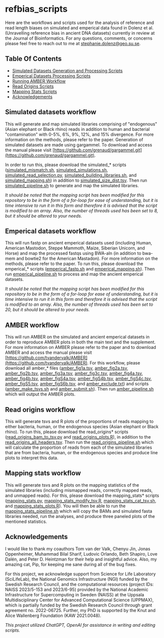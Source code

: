 # refbias_scripts
Here are the workflows and scripts used for the analysis of reference and read length biases on simulated and emperical data found in Dolenz et al. (Unravelling reference bias in ancient DNA datasets) currently in review at the Journal of Bioinformatics. For any questions, comments, or concerns please feel free to reach out to me at stephanie.dolenz@geo.su.se. 


## Table Of Contents

* [Simulated Datasets Generation and Processing Scripts](#simulated-datasets-workflow)
* [Emperical Datasets Processing Scripts](#emperical-datasets-workflow)
* [Running AMBER Workflow](#amber-workflow)
* [Read Origins Scripts](#read-origins-workflow)
* [Mapping Stats Scripts](#mapping-stats-workflow)
* [Acknowledgements](#acknowledgements)


## Simulated datasets workflow
This will generate and map simulated libraries comprising of "endogenous" (Asian elephant or Black rhino) reads in addition to human and bacterial "contamination" with 0-5%, 6%, 9%, 12%, and 15% divergence. For more information on the methods, please refer to the paper. Generation of simulated datasets are made using gargammel. To download and access the manual please visit [https://github.com/grenaud/gargammel.git](https://github.com/grenaud/gargammel.git). 

In order to run this, please download the simulated_* scripts ([simulated_mismatch.sh](simulated_mismatch.sh), [simulated_simulations.sh](simulated_simulations.sh), [simulated_read_selection.py](simulated_read_selection.py), [simulated_building_libraries.sh](simulated_building_libraries.sh), and [simulated_mapping.sh](simulated_mapping.sh)) in addition to [simulated_size_dist.tsv](simulated_size_dist.tsv). Then run [simulated_pipeline.sh](simulated_pipeline.sh) to generate and map the simulated libraries. 

*It should be noted that the mapping script has been modified for this repository to be in the form of a for-loop for ease of understanding, but it is time intensive to run it in this form and therefore it is advised that the script is modified to an array. Also, the number of threads used has been set to 8, but it should be altered to your needs.*

## Emperical datasets workflow
This will run fastp on ancient emperical datasets used (including Human, American Mastodon, Steppe Mammoth, Maize, Siberian Unicorn, and Horse) and map the processed fastqs using BWA-aln (in addition to bwa-mem and bowtie2 for the American Mastadon). For more information on the methods, please refer to the paper. To run this, please download the emperical_* scripts ([emperical_fastp.sh](emperical_fastp.sh) and [emperical_mapping.sh](emperical_mapping.sh)). Then run [emperical_pipeline.sh](emperical_pipeline.sh) to process and map the ancient emperical datasets. 

*It should be noted that the mapping script has been modified for this repository to be in the form of a for-loop for ease of understanding, but it is time intensive to run it in this form and therefore it is advised that the script is modified to an array. Also, the number of threads used has been set to 20, but it should be altered to your needs.*

## AMBER workflow
This will run AMBER on the simulated and ancient emperical datasets in order to reproduce AMBER plots in both the main text and the supplement. For more information on AMBER please refer to the paper and to download AMBER and access the manual please visit [https://github.com/tvandervalk/AMBER](https://github.com/tvandervalk/AMBER). For this workflow, please download all amber_* files ([amber_fig1a.tsv](amber_fig1a.tsv), [amber_fig2a.tsv](amber_fig1a.tsv), [amber_fig2b.tsv](amber_fig2b.tsv), [amber_fig3a.tsv](amber_fig3a.tsv), [amber_fig3c.tsv](amber_fig3c.tsv), [amber_fig4a.tsv](amber_fig4a.tsv), [amber_fig4b.tsv](amber_fig4b.tsv), [amber_figS4a.tsv](amber_figS4a.tsv), [amber_figS4b.tsv](amber_figS4b.tsv), [amber_figS4c.tsv](amber_figS4c.tsv), [amber_figS5.tsv](amber_figS5.tsv), [amber_figS6b.tsv](amber_figS6b.tsv), and [amber_exclude.txt](amber_exclude.txt)) and scripts ([amber_make_tsvs.sh](amber_make_tsvs.sh) and [amber_submit.sh](amber_submit.sh)). Then run [amber_pipeline.sh](amber_pipeline.sh) which will output the AMBER plots.

## Read origins workflow
This will generate tsvs and R plots of the proportions of reads mapping to either bacteria, human, or the endogenous species (Asian elephant or Black rhino). To run this, please download the read_origins* scripts ([read_origins_bam_to_tsv.py](read_origins_bam_to_tsv.py) and [read_origins_plots.R](read_origins_plots.R)), in addition to the [read_origins_all_headers.tsv](read_origins_all_headers.tsv). Then run the [read_origins_pipeline.sh](read_origins_pipeline.sh) which will calculate the proportion of reads from each of the simulated libraries that are from bacteria, human, or the endogenous species and produce line plots to interpret this data. 

## Mapping stats workflow
This will generate tsvs and R plots on the mapping statistics of the simulated libraries (including mismapped reads, correctly mapped reads, and unmapped reads). For this, please download the mapping_stats* scripts ([mapping_stats.py](mapping_stats.py), [mapping_stats_modify_tsv.R](mapping_stats_modify_tsv.R), [mapping_stats_cat_tsv.sh](mapping_stats_cat_tsv.sh), and [mapping_stats_plots.R](mapping_stats_plots.R)). You will then be able to run the [mapping_stats_pipeline.sh](mapping_stats_pipeline.sh) which will copy the BAMs and simulated fasta libraries needed, run the analyses, and produce three paneled plots of the mentioned statistics. 

## Acknowledgements
I would like to thank my coauthors Tom van der Valk, Chenyu Jin, Jonas Oppenheimer, Muhammad Bilal Sharif, Ludovic Orlando, Beth Shapiro, Love Dalén, and Peter D. Heintzman for their help and insightful advice. Also, my amazing cat, Pip, for keeping me sane during all of the bug fixes. 

For this project, we acknowledge support from Science for Life Laboratory (SciLifeLab), the National Genomics Infrastructure (NGI) funded by the Swedish Research Council, and the computational resources (project IDs: NAISS 2023/5-153 and 2023/6-95) provided by the National Academic Infrastructure for Supercomputing in Sweden (NAISS) at the Uppsala Multidisciplinary Center for Advanced Computational Science (UPPMAX), which is partially funded by the Swedish Research Council through grant agreement no. 2022-06725. Further, my PhD is supported by the Knut and Alice Wallenberg Foundation (KAW 2021.0048). 


*This project utilized ChatGPT, OpenAI for assistance in writing and editing scripts.*
